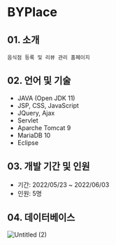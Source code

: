 BYPlace
==================
## 01. 소개
    음식점 등록 및 리뷰 관리 홈페이지

## 02. 언어 및 기술
* JAVA (Open JDK 11)  
* JSP, CSS, JavaScript  
* JQuery, Ajax  
* Servlet  
* Aparche Tomcat 9  
* MariaDB 10  
* Eclipse  

## 03. 개발 기간 및 인원
* 기간: 2022/05/23 ~ 2022/06/03  
* 인원: 5명

## 04. 데이터베이스
![Untitled (2)](https://user-images.githubusercontent.com/40667009/184280214-15691ae8-85a7-4c7c-98fb-0f8fc19191d3.png)
